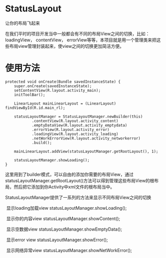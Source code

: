 # StatusLayout
让你的布局飞起来


在我们平时的项目开发当中一般都会有不同的布局View之间的切换，比如：loadingView， contentView， errorView等等，本项目就是用一个管理类来把这些布局view管理封装起来，使view之间的切换更加简洁方便。

# 使用方法
    protected void onCreate(Bundle savedInstanceState) {
        super.onCreate(savedInstanceState);
        setContentView(R.layout.activity_main);
        initToolBar();

        LinearLayout mainLinearLayout = (LinearLayout) findViewById(R.id.main_rl);
        
        statusLayoutManager = StatusLayoutManager.newBuilder(this)
                .contentView(R.layout.activity_content)
                .emptyDataView(R.layout.activity_emptydata)
                .errorView(R.layout.activity_error)
                .loadingView(R.layout.activity_loading)
                .netWorkErrorView(R.layout.activity_networkerror)
                .build();
                
        mainLinearLayout.addView(statusLayoutManager.getRootLayout(), 1);
        
        statusLayoutManager.showLoading();
    }
    
 这里用到了builder模式，可以自由的添加你需要的布局View，通过statusLayoutManager.getRootLayout()方法可以得到管理这些布局View的根布局，然后把它添加到你Activity中xml文件的根布局当中。
 
 StatusLayoutManager提供了一系列的方法来显示不同布局View之间的切换
 
  显示loading加载view
  statusLayoutManager.showLoading();
  
  显示你的内容view
  statusLayoutManager.showContent();
  
  显示空数据view
  statusLayoutManager.showEmptyData();
  
  显示error view
  statusLayoutManager.showError();
  
  显示网络异常view
  statusLayoutManager.showNetWorkError();
